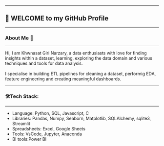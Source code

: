 <hr>
<h2>👋 WELCOME to my GitHub Profile </h2>
<hr>
<h3>About Me 👤</h3>
<hr>
Hi, I am Khwnasat Giri Narzary, a data enthusiasts with love for finding insights within a dataset, learning, exploring the data domain and various techniques and tools for data analysis.<br><br>
I specialise in building ETL pipelines for cleaning a dataset, performig EDA, feature engineering and creating meaningful dashboards.
<hr>
<h3>🛠️Tech Stack:</h3>
<hr>
<ul>
	<li>Language: Python, SQL, Javascript, C</li>
	<li>Libraries: Pandas, Numpy, Seaborn, Matplotlib, SQLAlchemy, sqlite3, Streamlit</li>
	<li>Spreadsheets: Excel, Google Sheets</li>
	<li>Tools: VsCode, Jupyter, Anaconda</li>
	<li>BI tools:Power BI</li>
</ol>








